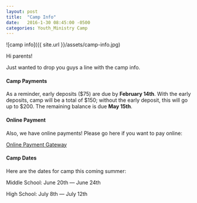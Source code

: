 ```yaml
---
layout: post
title:  "Camp Info"
date:   2016-1-30 08:45:00 -0500
categories: Youth_Ministry Camp
---
```


![camp info]({{ site.url }}/assets/camp-info.jpg)

Hi parents!

Just wanted to drop you guys a line with the camp info.

#### Camp Payments

As a reminder, early deposits ($75) are due by **February 14th**.  With the early deposits, camp will be a total of $150; without the early deposit, this will go up to $200. The remaining balance is due **May 15th**.

#### Online Payment

Also, we have online payments! Please go here if you want to pay online:

[Online Payment Gateway](https://form.jotform.com/60245742599969 "Camp Payment Link")

#### Camp Dates

Here are the dates for camp this coming summer:

Middle School: June 20th — June 24th

High School: July 8th — July 12th